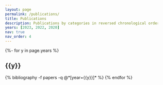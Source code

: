 ```yaml
---
layout: page
permalink: /publications/
title: Publications
description: Publications by categories in reversed chronological order.
years: [2023, 2022, 2020]
nav: true
nav_order: 4
---
```

<!-- _pages/publications.md -->
<div class="publications">

{%- for y in page.years %}
  <h2 class="year">{{y}}</h2>
  {% bibliography -f papers -q @*[year={{y}}]* %}
{% endfor %}

</div>
